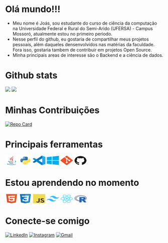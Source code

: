 # Olá mundo!!!
-  Meu nome é Joás, sou estudante do curso de ciência da computação na Universidade Federal e Rural do Semi-Arido (UFERSA) - Campus Mossoró, atualmente estou no primeiro periodo.
-  Nesse perfil do github, eu gostaria de compartilhar meus projetos pessoais, além daqueles densenvolvidos nas matérias da faculdade. Fora isso, gostaria tambem de contribuir em projetos Open Source.
-  Minha principais areas de interesse são o Backend e a ciência de dados.


# Github stats
<div style="display: inline_block">
    <img height="140 em" src="https://github-readme-stats.vercel.app/api?username=joas-barros&theme=transparent&bg_color=000&border_color=30A3DC&show_icons=true&icon_color=30A3DC&title_color=E94D5F&text_color=FFF&hide_title=true">
    <img height="140 em" src="https://github-readme-stats-git-masterrstaa-rickstaa.vercel.app/api/top-langs/?username=joas-barros&layout=compact&bg_color=000&border_color=30A3DC&title_color=E94D5F&text_color=FFF">
</div>


# Minhas Contribuições
[![Repo Card](https://github-readme-stats.vercel.app/api/pin/?username=joas-barros&repo=dio-lab-open-source&bg_color=000&border_color=30A3DC&show_icons=true&icon_color=30A3DC&title_color=E94D5F&text_color=FFF)](https://github.com/joas-barros/dio-lab-open-source)



# Principais ferramentas
<div style="display: inline_block">
    <img align="center" alt="Joas-java" height="30" width="40" src="https://raw.githubusercontent.com/devicons/devicon/master/icons/java/java-original.svg"> 
    <img align="center" alt="Joas-py" height="30" width="40" src="https://raw.githubusercontent.com/devicons/devicon/master/icons/python/python-original.svg">
    <img align="center" alt="Joas-vscode" height="30" width="40" src="https://raw.githubusercontent.com/devicons/devicon/master/icons/vscode/vscode-original.svg"> 
    <img align="center" alt="Joas-windowns" height="30" width="40" src="https://raw.githubusercontent.com/devicons/devicon/master/icons/windows8/windows8-original.svg"> 
    <img align="center" alt="Joas-git" height="30" width="40" src="https://raw.githubusercontent.com/devicons/devicon/master/icons/git/git-original.svg">
    <img align="center" alt="Joas-github" height="30" width="40" src="https://github.com/devicons/devicon/raw/master/icons/github/github-original.svg">
</div>



# Estou aprendendo no momento
<div style="display: inline_block">
    <img align="center" alt="Joas-html" height="30" width="40" src="https://raw.githubusercontent.com/devicons/devicon/master/icons/html5/html5-original.svg">
    <img align="center" alt="Joas-css" height="30" width="40" src="https://github.com/devicons/devicon/raw/master/icons/css3/css3-original.svg">
    <img align="center" alt="Joas-javascript" height="30" width="40" src="https://github.com/devicons/devicon/raw/master/icons/javascript/javascript-original.svg">
    <img align="center" alt="Joas-tailwind" height="30" width="40" src="https://github.com/devicons/devicon/raw/master/icons/tailwindcss/tailwindcss-plain.svg">
    <img align="center" alt="Joas-react" height="30" width="40" src="https://github.com/devicons/devicon/raw/master/icons/react/react-original.svg">
    <img align="center" alt="Joas-r" height="30" width="40" src="https://github.com/devicons/devicon/raw/master/icons/r/r-original.svg">
</div>

# Conecte-se comigo
[![LinkedIn](https://img.shields.io/badge/LinkedIn-000?style=for-the-badge&logo=linkedin&logoColor=0E76A8)](https://www.linkedin.com/in/jo%C3%A1s-barros-907990172/)
[![Instagram](https://img.shields.io/badge/Instagram-000?style=for-the-badge&logo=instagram)](https://www.instagram.com/joasgabriel/)
[![Gmail](https://img.shields.io/badge/Gmail-000?style=for-the-badge&logo=gmail)](joas.sousa@alunos.ufersa.edu.br)
